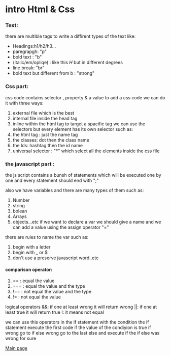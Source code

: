 # intro Html & Css
### Text:
there are multible tags to write a diffirent types of the text like:
* Headings:h1/h2/h3...
* paregrapgh: "p"
* bold text : "b"
* (italic/em/opliqe) : like this *H* but in different degrees 
* line break: "br"
* bold text but different from b : "strong"

### Css part:
css code contains selector , property & a value
to add a css code we can do it with three ways:
1. external file which is the best
2. internal file inside the head tag
3. inline within the html tag
to target a spacific tag we can use the selectors but every element has its own selector such as:
1. the html tag : just the name tag
2. the classes: dot then the class name 
3. the Ids: hashtag then the id name
4. universal selector : "*" which select all the elements inside the css file

### the javascript part :
the js script contains a bunsh of statements which will be executed one by one and every statement should end with ";"

also we have variables and there are many types of them such as:
1. Number
2. string
3. bolean
4. Arrays
5. objects...etc
if we want to declare a var we should give a name and we can add a value using the assign operator "="

there are rules to name the var such as:
1. begin with a letter
2. begin with _ or $
3. don't use a preserve javascript word..etc

#### comparison operator:
1. == : equal the value
2. === : equal the value and the type
3. !== : not equal the value and the type
4. != : not equal the value

logical operators
&&: if one at least wrong it will return wrong
||: if one at least true it will return true
!: it means not equal

we can use this operators in the if statement with the condition
the if statement execute the first code if the value of the condiyion is true
if wrong go to if else wrong go to the last else and execute if the if else was wrong for sure

[Main page](https://osamamousa204.github.io/reading-notes/)